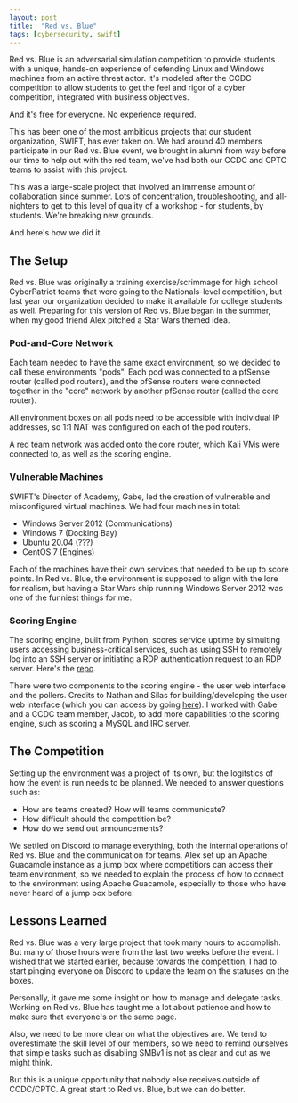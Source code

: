 ```yaml
---
layout: post
title: 	"Red vs. Blue"
tags: [cybersecurity, swift]
---
```

Red vs. Blue is an adversarial simulation competition to provide students with a unique, hands-on experience of defending Linux and Windows machines from an active threat actor. It's modeled after the CCDC competition to allow students to get the feel and rigor of a cyber competition, integrated with business objectives.

And it's free for everyone. No experience required.

This has been one of the most ambitious projects that our student organization, SWIFT, has ever taken on. We had around 40 members participate in our Red vs. Blue event, we brought in alumni from way before our time to help out with the red team, we've had both our CCDC and CPTC teams to assist with this project.

This was a large-scale project that involved an immense amount of collaboration since summer. Lots of concentration, troubleshooting, and all-nighters to get to this level of quality of a workshop - for students, by students. We're breaking new grounds.

And here's how we did it.

## The Setup

Red vs. Blue was originally a training exercise/scrimmage for high school CyberPatriot teams that were going to the Nationals-level competition, but last year our organization decided to make it available for college students as well. Preparing for this version of Red vs. Blue began in the summer, when my good friend Alex pitched a Star Wars themed idea.

### Pod-and-Core Network

Each team needed to have the same exact environment, so we decided to call these environments "pods". Each pod was connected to a pfSense router (called pod routers), and the pfSense routers were connected together in the "core" network by another pfSense router (called the core router).

All environment boxes on all pods need to be accessible with individual IP addresses, so 1:1 NAT was configured on each of the pod routers.

A red team network was added onto the core router, which Kali VMs were connected to, as well as the scoring engine.

### Vulnerable Machines

SWIFT's Director of Academy, Gabe, led the creation of vulnerable and misconfigured virtual machines. We had four machines in total:

- Windows Server 2012 (Communications)
- Windows 7 (Docking Bay)
- Ubuntu 20.04 (???)
- CentOS 7 (Engines)

Each of the machines have their own services that needed to be up to score points. In Red vs. Blue, the environment is supposed to align with the lore for realism, but having a Star Wars ship running Windows Server 2012 was one of the funniest things for me.

### Scoring Engine

The scoring engine, built from Python, scores service uptime by simulting users accessing business-critical services, such as using SSH to remotely log into an SSH server or initiating a RDP authentication request to an RDP server. Here's the [repo](https://github.com/fyrworx4/PulseEngine-ScoringEngine).

There were two components to the scoring engine - the user web interface and the pollers. Credits to Nathan and Silas for building/developing the user web interface (which you can access by going [here](http://scoring.oneoneone.one)). I worked with Gabe and a CCDC team member, Jacob, to add more capabilities to the scoring engine, such as scoring a MySQL and IRC server.

## The Competition

Setting up the environment was a project of its own, but the logitstics of how the event is run needs to be planned. We needed to answer questions such as:

- How are teams created? How will teams communicate?
- How difficult should the competition be?
- How do we send out announcements?

We settled on Discord to manage everything, both the internal operations of Red vs. Blue and the communication for teams. Alex set up an Apache Guacamole instance as a jump box where competitiors can access their team environment, so we needed to explain the process of how to connect to the environment using Apache Guacamole, especially to those who have never heard of a jump box before.

## Lessons Learned

Red vs. Blue was a very large project that took many hours to accomplish. But many of those hours were from the last two weeks before the event. I wished that we started earlier, because towards the competition, I had to start pinging everyone on Discord to update the team on the statuses on the boxes.

Personally, it gave me some insight on how to manage and delegate tasks. Working on Red vs. Blue has taught me a lot about patience and how to make sure that everyone's on the same page.

Also, we need to be more clear on what the objectives are. We tend to overestimate the skill level of our members, so we need to remind ourselves that simple tasks such as disabling SMBv1 is not as clear and cut as we might think.

But this is a unique opportunity that nobody else receives outside of CCDC/CPTC. A great start to Red vs. Blue, but we can do better.